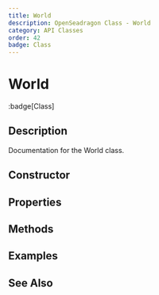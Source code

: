 ```yaml
---
title: World
description: OpenSeadragon Class - World
category: API Classes
order: 42
badge: Class
---
```


# World

:badge[Class]

## Description

Documentation for the World class.

## Constructor

## Properties

## Methods

## Examples

## See Also
